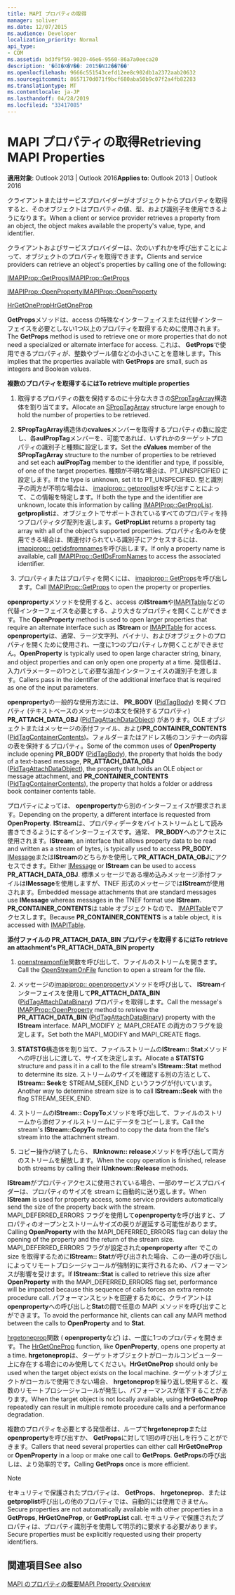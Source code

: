```yaml
---
title: MAPI プロパティの取得
manager: soliver
ms.date: 12/07/2015
ms.audience: Developer
localization_priority: Normal
api_type:
- COM
ms.assetid: bd3f9f59-9020-46e6-9560-86a7a0eeca20
description: '�ŏI�X�V��: 2015�N12��7��'
ms.openlocfilehash: 9666c551543cefd12ee8c902db1a2372aab20632
ms.sourcegitcommit: 8657170d071f9bcf680aba50b9c07f2a4fb82283
ms.translationtype: MT
ms.contentlocale: ja-JP
ms.lasthandoff: 04/28/2019
ms.locfileid: "33417085"
---
```

# <a name="retrieving-mapi-properties"></a><span data-ttu-id="fcf2d-103">MAPI プロパティの取得</span><span class="sxs-lookup"><span data-stu-id="fcf2d-103">Retrieving MAPI Properties</span></span>

 
  
<span data-ttu-id="fcf2d-104">**適用対象**: Outlook 2013 | Outlook 2016</span><span class="sxs-lookup"><span data-stu-id="fcf2d-104">**Applies to**: Outlook 2013 | Outlook 2016</span></span> 
  
<span data-ttu-id="fcf2d-105">クライアントまたはサービスプロバイダーがオブジェクトからプロパティを取得すると、そのオブジェクトはプロパティの値、型、および識別子を使用できるようになります。</span><span class="sxs-lookup"><span data-stu-id="fcf2d-105">When a client or service provider retrieves a property from an object, the object makes available the property's value, type, and identifier.</span></span> 
  
<span data-ttu-id="fcf2d-106">クライアントおよびサービスプロバイダーは、次のいずれかを呼び出すことによって、オブジェクトのプロパティを取得できます。</span><span class="sxs-lookup"><span data-stu-id="fcf2d-106">Clients and service providers can retrieve an object's properties by calling one of the following:</span></span>
  
[<span data-ttu-id="fcf2d-107">IMAPIProp::GetProps</span><span class="sxs-lookup"><span data-stu-id="fcf2d-107">IMAPIProp::GetProps</span></span>](imapiprop-getprops.md)
  
[<span data-ttu-id="fcf2d-108">IMAPIProp::OpenProperty</span><span class="sxs-lookup"><span data-stu-id="fcf2d-108">IMAPIProp::OpenProperty</span></span>](imapiprop-openproperty.md)
  
[<span data-ttu-id="fcf2d-109">HrGetOneProp</span><span class="sxs-lookup"><span data-stu-id="fcf2d-109">HrGetOneProp</span></span>](hrgetoneprop.md)
  
<span data-ttu-id="fcf2d-110">**GetProps**メソッドは、access の特殊なインターフェイスまたは代替インターフェイスを必要としない1つ以上のプロパティを取得するために使用されます。</span><span class="sxs-lookup"><span data-stu-id="fcf2d-110">The **GetProps** method is used to retrieve one or more properties that do not need a specialized or alternate interface for access.</span></span> <span data-ttu-id="fcf2d-111">これは、 **GetProps**で使用できるプロパティが、整数やブール値などの小さいことを意味します。</span><span class="sxs-lookup"><span data-stu-id="fcf2d-111">This implies that the properties available with **GetProps** are small, such as integers and Boolean values.</span></span> 
  
 <span data-ttu-id="fcf2d-112">**複数のプロパティを取得するには**</span><span class="sxs-lookup"><span data-stu-id="fcf2d-112">**To retrieve multiple properties**</span></span>
  
1. <span data-ttu-id="fcf2d-113">取得するプロパティの数を保持するのに十分な大きさの[SPropTagArray](sproptagarray.md)構造体を割り当てます。</span><span class="sxs-lookup"><span data-stu-id="fcf2d-113">Allocate an [SPropTagArray](sproptagarray.md) structure large enough to hold the number of properties to be retrieved.</span></span> 
    
2. <span data-ttu-id="fcf2d-114">**SPropTagArray**構造体の**cvalues**メンバーを取得するプロパティの数に設定し、各**aulPropTag**メンバーを、可能であれば、いずれかのターゲットプロパティの識別子と種類に設定します。</span><span class="sxs-lookup"><span data-stu-id="fcf2d-114">Set the **cValues** member of the **SPropTagArray** structure to the number of properties to be retrieved and set each **aulPropTag** member to the identifier and type, if possible, of one of the target properties.</span></span> <span data-ttu-id="fcf2d-115">種類が不明な場合は、PT_UNSPECIFIED に設定します。</span><span class="sxs-lookup"><span data-stu-id="fcf2d-115">If the type is unknown, set it to PT_UNSPECIFIED.</span></span> <span data-ttu-id="fcf2d-116">型と識別子の両方が不明な場合は、 [imapiprop:: getproplist](imapiprop-getproplist.md)を呼び出すことによって、この情報を特定します。</span><span class="sxs-lookup"><span data-stu-id="fcf2d-116">If both the type and the identifier are unknown, locate this information by calling [IMAPIProp::GetPropList](imapiprop-getproplist.md).</span></span> <span data-ttu-id="fcf2d-117">**getproplist**は、オブジェクトでサポートされているすべてのプロパティを持つプロパティタグ配列を返します。</span><span class="sxs-lookup"><span data-stu-id="fcf2d-117">**GetPropList** returns a property tag array with all of the object's supported properties.</span></span> <span data-ttu-id="fcf2d-118">プロパティ名のみを使用できる場合は、関連付けられている識別子にアクセスするには、 [imapiprop:: getidsfromnames](imapiprop-getidsfromnames.md)を呼び出します。</span><span class="sxs-lookup"><span data-stu-id="fcf2d-118">If only a property name is available, call [IMAPIProp::GetIDsFromNames](imapiprop-getidsfromnames.md) to access the associated identifier.</span></span> 
    
3. <span data-ttu-id="fcf2d-119">プロパティまたはプロパティを開くには、 [imapiprop:: GetProps](imapiprop-getprops.md)を呼び出します。</span><span class="sxs-lookup"><span data-stu-id="fcf2d-119">Call [IMAPIProp::GetProps](imapiprop-getprops.md) to open the property or properties.</span></span> 
    
<span data-ttu-id="fcf2d-120">**openproperty**メソッドを使用すると、access の**IStream**や[IMAPITable](imapitableiunknown.md)などの代替インターフェイスを必要とする、より大きなプロパティを開くことができます。</span><span class="sxs-lookup"><span data-stu-id="fcf2d-120">The **OpenProperty** method is used to open larger properties that require an alternate interface such as **IStream** or [IMAPITable](imapitableiunknown.md) for access.</span></span> <span data-ttu-id="fcf2d-121">**openproperty**は、通常、ラージ文字列、バイナリ、およびオブジェクトのプロパティを開くために使用され、一度に1つのプロパティしか開くことができません。</span><span class="sxs-lookup"><span data-stu-id="fcf2d-121">**OpenProperty** is typically used to open large character string, binary, and object properties and can only open one property at a time.</span></span> <span data-ttu-id="fcf2d-122">発信者は、入力パラメーターの1つとして必要な追加インターフェイスの識別子を渡します。</span><span class="sxs-lookup"><span data-stu-id="fcf2d-122">Callers pass in the identifier of the additional interface that is required as one of the input parameters.</span></span> 
  
<span data-ttu-id="fcf2d-123">**openproperty**の一般的な使用方法には、 **PR_BODY** ([PidTagBody](pidtagbody-canonical-property.md)) を開くプロパティ (テキストベースのメッセージの本文を保持するプロパティ) **PR_ATTACH_DATA_OBJ** ([PidTagAttachDataObject](pidtagattachdataobject-canonical-property.md)) があります。OLE オブジェクトまたはメッセージの添付ファイル、および**PR_CONTAINER_CONTENTS** ([PidTagContainerContents](pidtagcontainercontents-canonical-property.md))。フォルダーまたはアドレス帳のコンテナーの内容の表を保持するプロパティ。</span><span class="sxs-lookup"><span data-stu-id="fcf2d-123">Some of the common uses of **OpenProperty** include opening **PR_BODY** ([PidTagBody](pidtagbody-canonical-property.md)), the property that holds the body of a text-based message, **PR_ATTACH_DATA_OBJ** ([PidTagAttachDataObject](pidtagattachdataobject-canonical-property.md)), the property that holds an OLE object or message attachment, and **PR_CONTAINER_CONTENTS** ([PidTagContainerContents](pidtagcontainercontents-canonical-property.md)), the property that holds a folder or address book container contents table.</span></span> 
  
<span data-ttu-id="fcf2d-124">プロパティによっては、 **openproperty**から別のインターフェイスが要求されます。</span><span class="sxs-lookup"><span data-stu-id="fcf2d-124">Depending on the property, a different interface is requested from **OpenProperty**.</span></span> <span data-ttu-id="fcf2d-125">**IStream**は、プロパティデータをバイトストリームとして読み書きできるようにするインターフェイスです。通常、 **PR_BODY**へのアクセスに使用されます。</span><span class="sxs-lookup"><span data-stu-id="fcf2d-125">**IStream**, an interface that allows property data to be read and written as a stream of bytes, is typically used to access **PR_BODY**.</span></span> <span data-ttu-id="fcf2d-126">[IMessage](imessageimapiprop.md)または**IStream**のどちらかを使用して**PR_ATTACH_DATA_OBJ**にアクセスできます。</span><span class="sxs-lookup"><span data-stu-id="fcf2d-126">Either [IMessage](imessageimapiprop.md) or **IStream** can be used to access **PR_ATTACH_DATA_OBJ**.</span></span> <span data-ttu-id="fcf2d-127">標準メッセージである埋め込みメッセージ添付ファイルは**IMessage**を使用しますが、TNEF 形式のメッセージでは**IStream**が使用されます。</span><span class="sxs-lookup"><span data-stu-id="fcf2d-127">Embedded message attachments that are standard messages use **IMessage** whereas messages in the TNEF format use **IStream**.</span></span> <span data-ttu-id="fcf2d-128">**PR_CONTAINER_CONTENTS**は table オブジェクトなので、 [IMAPITable](imapitableiunknown.md)でアクセスします。</span><span class="sxs-lookup"><span data-stu-id="fcf2d-128">Because **PR_CONTAINER_CONTENTS** is a table object, it is accessed with [IMAPITable](imapitableiunknown.md).</span></span>
  
 <span data-ttu-id="fcf2d-129">**添付ファイルの PR_ATTACH_DATA_BIN プロパティを取得するには**</span><span class="sxs-lookup"><span data-stu-id="fcf2d-129">**To retrieve an attachment's PR_ATTACH_DATA_BIN property**</span></span>
  
1. <span data-ttu-id="fcf2d-130">[openstreamonfile](openstreamonfile.md)関数を呼び出して、ファイルのストリームを開きます。</span><span class="sxs-lookup"><span data-stu-id="fcf2d-130">Call the [OpenStreamOnFile](openstreamonfile.md) function to open a stream for the file.</span></span> 
    
2. <span data-ttu-id="fcf2d-131">メッセージの[imapiprop:: openproperty](imapiprop-openproperty.md)メソッドを呼び出して、 **IStream**インターフェイスを使用して**PR_ATTACH_DATA_BIN** ([PidTagAttachDataBinary](pidtagattachdatabinary-canonical-property.md)) プロパティを取得します。</span><span class="sxs-lookup"><span data-stu-id="fcf2d-131">Call the message's [IMAPIProp::OpenProperty](imapiprop-openproperty.md) method to retrieve the **PR_ATTACH_DATA_BIN** ([PidTagAttachDataBinary](pidtagattachdatabinary-canonical-property.md)) property with the **IStream** interface.</span></span> <span data-ttu-id="fcf2d-132">MAPI_MODIFY と MAPI_CREATE の両方のフラグを設定します。</span><span class="sxs-lookup"><span data-stu-id="fcf2d-132">Set both the MAPI_MODIFY and MAPI_CREATE flags.</span></span> 
    
3. <span data-ttu-id="fcf2d-133">**STATSTG**構造体を割り当て、ファイルストリームの**IStream:: Stat**メソッドへの呼び出しに渡して、サイズを決定します。</span><span class="sxs-lookup"><span data-stu-id="fcf2d-133">Allocate a **STATSTG** structure and pass it in a call to the file stream's **IStream::Stat** method to determine its size.</span></span> <span data-ttu-id="fcf2d-134">ストリームのサイズを確認する別の方法として、 **IStream:: Seek**を STREAM_SEEK_END というフラグが付いています。</span><span class="sxs-lookup"><span data-stu-id="fcf2d-134">Another way to determine stream size is to call **IStream::Seek** with the flag STREAM_SEEK_END.</span></span> 
    
4. <span data-ttu-id="fcf2d-135">ストリームの**IStream:: CopyTo**メソッドを呼び出して、ファイルのストリームから添付ファイルストリームにデータをコピーします。</span><span class="sxs-lookup"><span data-stu-id="fcf2d-135">Call the stream's **IStream::CopyTo** method to copy the data from the file's stream into the attachment stream.</span></span> 
    
5. <span data-ttu-id="fcf2d-136">コピー操作が終了したら、 **IUnknown:: release**メソッドを呼び出して両方のストリームを解放します。</span><span class="sxs-lookup"><span data-stu-id="fcf2d-136">When the copy operation is finished, release both streams by calling their **IUnknown::Release** methods.</span></span> 
    
<span data-ttu-id="fcf2d-137">**IStream**がプロパティアクセスに使用されている場合、一部のサービスプロバイダーは、プロパティのサイズを stream に自動的に送り返します。</span><span class="sxs-lookup"><span data-stu-id="fcf2d-137">When **IStream** is used for property access, some service providers automatically send the size of the property back with the stream.</span></span> <span data-ttu-id="fcf2d-138">MAPI_DEFERRED_ERRORS フラグを使用して**openproperty**を呼び出すと、プロパティのオープンとストリームサイズの戻りが遅延する可能性があります。</span><span class="sxs-lookup"><span data-stu-id="fcf2d-138">Calling **OpenProperty** with the MAPI_DEFERRED_ERRORS flag can delay the opening of the property and the return of the stream size.</span></span> <span data-ttu-id="fcf2d-139">MAPI_DEFERRED_ERRORS フラグが設定された**openproperty** after でこの size を取得するために**IStream:: Stat**が呼び出された場合、この一連の呼び出しによってリモートプロシージャコールが強制的に実行されるため、パフォーマンスが影響を受けます。</span><span class="sxs-lookup"><span data-stu-id="fcf2d-139">If **IStream::Stat** is called to retrieve this size after **OpenProperty** with the MAPI_DEFERRED_ERRORS flag set, performance will be impacted because this sequence of calls forces an extra remote procedure call.</span></span> <span data-ttu-id="fcf2d-140">パフォーマンスヒットを回避するために、クライアントは**openproperty**への呼び出しと**Stat**の間で任意の MAPI メソッドを呼び出すことができます。</span><span class="sxs-lookup"><span data-stu-id="fcf2d-140">To avoid the performance hit, clients can call any MAPI method between the calls to **OpenProperty** and to **Stat**.</span></span>
  
<span data-ttu-id="fcf2d-141">[hrgetoneprop](hrgetoneprop.md)関数 ( **openproperty**など) は、一度に1つのプロパティを開きます。</span><span class="sxs-lookup"><span data-stu-id="fcf2d-141">The [HrGetOneProp](hrgetoneprop.md) function, like **OpenProperty**, opens one property at a time.</span></span> <span data-ttu-id="fcf2d-142">**hrgetoneprop**は、ターゲットオブジェクトがローカルコンピューター上に存在する場合にのみ使用してください。</span><span class="sxs-lookup"><span data-stu-id="fcf2d-142">**HrGetOneProp** should only be used when the target object exists on the local machine.</span></span> <span data-ttu-id="fcf2d-143">ターゲットオブジェクトがローカルで使用できない場合、 **hrgetoneprop**を繰り返し使用すると、複数のリモートプロシージャコールが発生し、パフォーマンスが低下することがあります。</span><span class="sxs-lookup"><span data-stu-id="fcf2d-143">When the target object is not locally available, using **HrGetOneProp** repeatedly can result in multiple remote procedure calls and a performance degradation.</span></span> 
  
<span data-ttu-id="fcf2d-144">複数のプロパティを必要とする発信者は、ループで**hrgetoneprop**または**openproperty**を呼び出すか、 **GetProps**に対して1回の呼び出しを行うことができます。</span><span class="sxs-lookup"><span data-stu-id="fcf2d-144">Callers that need several properties can either call **HrGetOneProp** or **OpenProperty** in a loop or make one call to **GetProps**.</span></span> <span data-ttu-id="fcf2d-145">**GetProps**の呼び出しは、より効率的です。</span><span class="sxs-lookup"><span data-stu-id="fcf2d-145">Calling **GetProps** once is more efficient.</span></span> 
  
> [!NOTE]
> <span data-ttu-id="fcf2d-146">セキュリティで保護されたプロパティは、 **GetProps**、 **hrgetoneprop**、または**getproplist**呼び出しの他のプロパティでは、自動的には使用できません。</span><span class="sxs-lookup"><span data-stu-id="fcf2d-146">Secure properties are not automatically available with other properties in a **GetProps**, **HrGetOneProp**, or **GetPropList** call.</span></span> <span data-ttu-id="fcf2d-147">セキュリティで保護されたプロパティは、プロパティ識別子を使用して明示的に要求する必要があります。</span><span class="sxs-lookup"><span data-stu-id="fcf2d-147">Secure properties must be explicitly requested using their property identifiers.</span></span> 
  
## <a name="see-also"></a><span data-ttu-id="fcf2d-148">関連項目</span><span class="sxs-lookup"><span data-stu-id="fcf2d-148">See also</span></span>



[<span data-ttu-id="fcf2d-149">MAPI のプロパティの概要</span><span class="sxs-lookup"><span data-stu-id="fcf2d-149">MAPI Property Overview</span></span>](mapi-property-overview.md)

